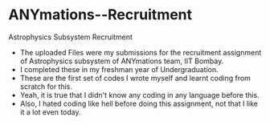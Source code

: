 # ANYmations--Recruitment
Astrophysics Subsystem Recruitment
- The uploaded Files were my submissions for the recruitment assignment of Astrophysics subsystem of ANYmations team, IIT Bombay.
- I completed these in my freshman year of Undergraduation.
- These are the first set of codes I wrote myself and learnt coding from scratch for this.
- Yeah, it is true that I didn't know any coding in any language before this.
- Also, I hated coding like hell before doing this assignment, not that I like it a lot even today.
